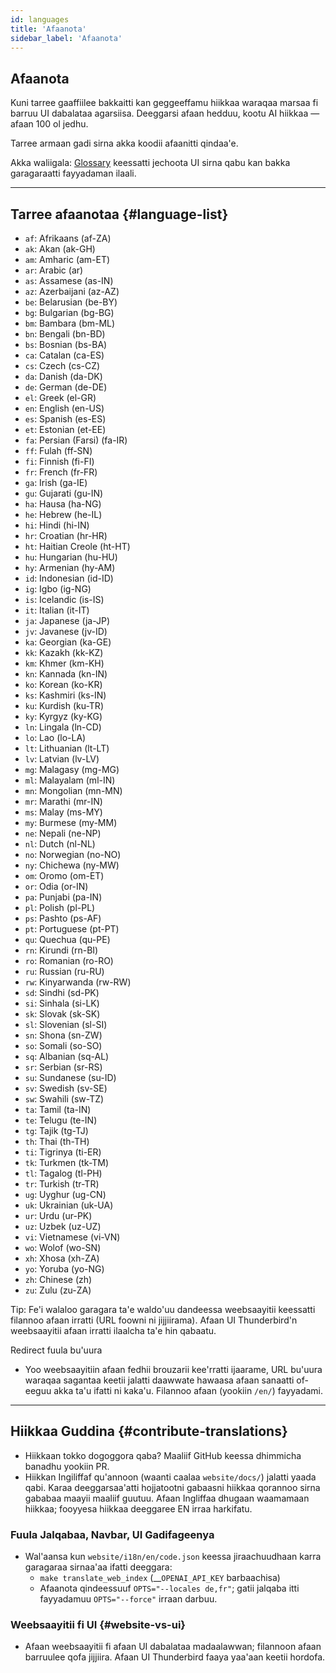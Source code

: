 ```yaml
---
id: languages
title: 'Afaanota'
sidebar_label: 'Afaanota'
---
```


## Afaanota

Kuni tarree gaaffiilee bakkaitti kan geggeeffamu hiikkaa waraqaa marsaa fi barruu UI dabalataa agarsiisa.
Deeggarsi afaan hedduu, kootu AI hiikkaa — afaan 100 ol jedhu.

Tarree armaan gadi sirna akka koodii afaanitti qindaa'e.

Akka waliigala: [Glossary](glossary) keessatti jechoota UI sirna qabu kan bakka garagaraatti fayyadaman ilaali.

---

## Tarree afaanotaa {#language-list}

- `af`: Afrikaans (af-ZA)
- `ak`: Akan (ak-GH)
- `am`: Amharic (am-ET)
- `ar`: Arabic (ar)
- `as`: Assamese (as-IN)
- `az`: Azerbaijani (az-AZ)
- `be`: Belarusian (be-BY)
- `bg`: Bulgarian (bg-BG)
- `bm`: Bambara (bm-ML)
- `bn`: Bengali (bn-BD)
- `bs`: Bosnian (bs-BA)
- `ca`: Catalan (ca-ES)
- `cs`: Czech (cs-CZ)
- `da`: Danish (da-DK)
- `de`: German (de-DE)
- `el`: Greek (el-GR)
- `en`: English (en-US)
- `es`: Spanish (es-ES)
- `et`: Estonian (et-EE)
- `fa`: Persian (Farsi) (fa-IR)
- `ff`: Fulah (ff-SN)
- `fi`: Finnish (fi-FI)
- `fr`: French (fr-FR)
- `ga`: Irish (ga-IE)
- `gu`: Gujarati (gu-IN)
- `ha`: Hausa (ha-NG)
- `he`: Hebrew (he-IL)
- `hi`: Hindi (hi-IN)
- `hr`: Croatian (hr-HR)
- `ht`: Haitian Creole (ht-HT)
- `hu`: Hungarian (hu-HU)
- `hy`: Armenian (hy-AM)
- `id`: Indonesian (id-ID)
- `ig`: Igbo (ig-NG)
- `is`: Icelandic (is-IS)
- `it`: Italian (it-IT)
- `ja`: Japanese (ja-JP)
- `jv`: Javanese (jv-ID)
- `ka`: Georgian (ka-GE)
- `kk`: Kazakh (kk-KZ)
- `km`: Khmer (km-KH)
- `kn`: Kannada (kn-IN)
- `ko`: Korean (ko-KR)
- `ks`: Kashmiri (ks-IN)
- `ku`: Kurdish (ku-TR)
- `ky`: Kyrgyz (ky-KG)
- `ln`: Lingala (ln-CD)
- `lo`: Lao (lo-LA)
- `lt`: Lithuanian (lt-LT)
- `lv`: Latvian (lv-LV)
- `mg`: Malagasy (mg-MG)
- `ml`: Malayalam (ml-IN)
- `mn`: Mongolian (mn-MN)
- `mr`: Marathi (mr-IN)
- `ms`: Malay (ms-MY)
- `my`: Burmese (my-MM)
- `ne`: Nepali (ne-NP)
- `nl`: Dutch (nl-NL)
- `no`: Norwegian (no-NO)
- `ny`: Chichewa (ny-MW)
- `om`: Oromo (om-ET)
- `or`: Odia (or-IN)
- `pa`: Punjabi (pa-IN)
- `pl`: Polish (pl-PL)
- `ps`: Pashto (ps-AF)
- `pt`: Portuguese (pt-PT)
- `qu`: Quechua (qu-PE)
- `rn`: Kirundi (rn-BI)
- `ro`: Romanian (ro-RO)
- `ru`: Russian (ru-RU)
- `rw`: Kinyarwanda (rw-RW)
- `sd`: Sindhi (sd-PK)
- `si`: Sinhala (si-LK)
- `sk`: Slovak (sk-SK)
- `sl`: Slovenian (sl-SI)
- `sn`: Shona (sn-ZW)
- `so`: Somali (so-SO)
- `sq`: Albanian (sq-AL)
- `sr`: Serbian (sr-RS)
- `su`: Sundanese (su-ID)
- `sv`: Swedish (sv-SE)
- `sw`: Swahili (sw-TZ)
- `ta`: Tamil (ta-IN)
- `te`: Telugu (te-IN)
- `tg`: Tajik (tg-TJ)
- `th`: Thai (th-TH)
- `ti`: Tigrinya (ti-ER)
- `tk`: Turkmen (tk-TM)
- `tl`: Tagalog (tl-PH)
- `tr`: Turkish (tr-TR)
- `ug`: Uyghur (ug-CN)
- `uk`: Ukrainian (uk-UA)
- `ur`: Urdu (ur-PK)
- `uz`: Uzbek (uz-UZ)
- `vi`: Vietnamese (vi-VN)
- `wo`: Wolof (wo-SN)
- `xh`: Xhosa (xh-ZA)
- `yo`: Yoruba (yo-NG)
- `zh`: Chinese (zh)
- `zu`: Zulu (zu-ZA)

Tip: Fe'i walaloo garagara ta'e waldo'uu dandeessa weebsaayitii keessatti filannoo afaan irratti (URL foowni ni jijjiirama). Afaan UI Thunderbird'n weebsaayitii afaan irratti ilaalcha ta'e hin qabaatu.

Redirect fuula bu'uura

- Yoo weebsaayitiin afaan fedhii brouzarii kee'rratti ijaarame, URL bu'uura waraqaa sagantaa keetii jalatti daawwate hawaasa afaan sanaatti of-eeguu akka ta'u ifatti ni kaka'u. Filannoo afaan (yookiin `/en/`) fayyadami.

---

## Hiikkaa Guddina {#contribute-translations}

- Hiikkaan tokko dogoggora qaba? Maaliif GitHub keessa dhimmicha banadhu yookiin PR.
- Hiikkan Ingiliffaf qu'annoon (waanti caalaa `website/docs/`) jalatti yaada qabi. Karaa deeggarsaa'atti hojjatootni gabaasni hiikkaa qorannoo sirna gababaa maayii maaliif guutuu.
  Afaan Ingliffaa dhugaan waamamaan hiikkaa; fooyyesa hiikkaa deeggaree EN irraa harkifatu.

### Fuula Jalqabaa, Navbar, UI Gadifageenya

- Wal'aansa kun `website/i18n/en/code.json` keessa jiraachuudhaan karra garagaraa sirnaa'aa ifatti deeggara:
  - `make translate_web_index` (\_\_`OPENAI_API_KEY` barbaachisa)
  - Afaanota qindeessuuf `OPTS="--locales de,fr"`; gatii jalqaba itti fayyadamuu `OPTS="--force"` irraan darbuu.

### Weebsaayitii fi UI {#website-vs-ui}

- Afaan weebsaayitii fi afaan UI dabalataa madaalawwan; filannoon afaan barruulee qofa jijjiira. Afaan UI Thunderbird faaya yaa'aan keetii hordofa.
